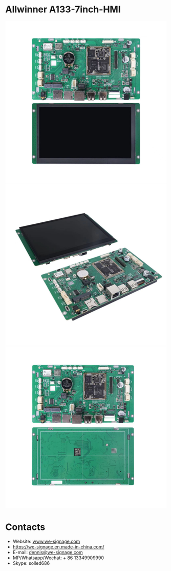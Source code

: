 # Allwinner A133-7inch-HMI
![Allwinner A133 7inch HMI PCB View with LCD](./Documents/PCB-View-with-LCD-Front.jpeg)
![Allwinner A133 7inch HMI PCB View with LCD](./Documents/PCB-View-with-LCD.jpeg)
![Allwinner A133 7inch HMI PCB View with LCD](./Documents/PCB-View.jpeg)
# Contacts

- Website: www.we-signage.com
- https://we-signage.en.made-in-china.com/
- E-mail: dennis@we-signage.com
- MP/Whatsapp/Wechat: + 86 13349909990
- Skype: solled686